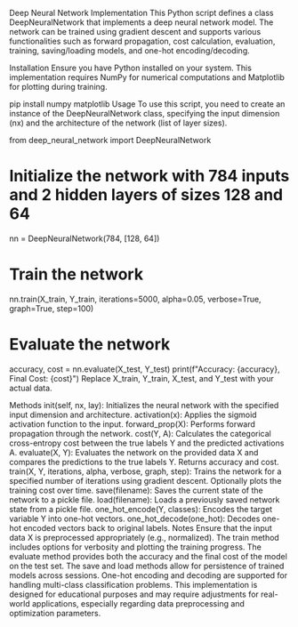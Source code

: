 Deep Neural Network Implementation
This Python script defines a class DeepNeuralNetwork that implements a deep neural network model. The network can be trained using gradient descent and supports various functionalities such as forward propagation, cost calculation, evaluation, training, saving/loading models, and one-hot encoding/decoding.

Installation
Ensure you have Python installed on your system. This implementation requires NumPy for numerical computations and Matplotlib for plotting during training.

pip install numpy matplotlib
Usage
To use this script, you need to create an instance of the DeepNeuralNetwork class, specifying the input dimension (nx) and the architecture of the network (list of layer sizes).

from deep_neural_network import DeepNeuralNetwork

# Initialize the network with 784 inputs and 2 hidden layers of sizes 128 and 64
nn = DeepNeuralNetwork(784, [128, 64])

# Train the network
nn.train(X_train, Y_train, iterations=5000, alpha=0.05, verbose=True, graph=True, step=100)

# Evaluate the network
accuracy, cost = nn.evaluate(X_test, Y_test)
print(f"Accuracy: {accuracy}, Final Cost: {cost}")
Replace X_train, Y_train, X_test, and Y_test with your actual data.

Methods
init(self, nx, lay): Initializes the neural network with the specified input dimension and architecture.
activation(x): Applies the sigmoid activation function to the input.
forward_prop(X): Performs forward propagation through the network.
cost(Y, A): Calculates the categorical cross-entropy cost between the true labels Y and the predicted activations A.
evaluate(X, Y): Evaluates the network on the provided data X and compares the predictions to the true labels Y. Returns accuracy and cost.
train(X, Y, iterations, alpha, verbose, graph, step): Trains the network for a specified number of iterations using gradient descent. Optionally plots the training cost over time.
save(filename): Saves the current state of the network to a pickle file.
load(filename): Loads a previously saved network state from a pickle file.
one_hot_encode(Y, classes): Encodes the target variable Y into one-hot vectors.
one_hot_decode(one_hot): Decodes one-hot encoded vectors back to original labels.
Notes
Ensure that the input data X is preprocessed appropriately (e.g., normalized).
The train method includes options for verbosity and plotting the training progress.
The evaluate method provides both the accuracy and the final cost of the model on the test set.
The save and load methods allow for persistence of trained models across sessions.
One-hot encoding and decoding are supported for handling multi-class classification problems.
This implementation is designed for educational purposes and may require adjustments for real-world applications, especially regarding data preprocessing and optimization parameters.
